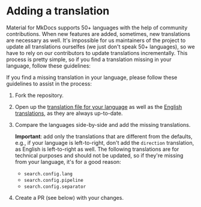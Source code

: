 # Adding a translation

Material for MkDocs supports 50+ languages with the help of community
contributions. When new features are added, sometimes, new translations are
necessary as well. It's impossible for us maintainers of the project to update
all translations ourselfes (we just don't speak 50+ languages), so we have to 
rely on our contributors to update translations incrementally. This process is 
pretty simple, so if you find a translation missing in your language, follow 
these guidelines:

If you find a missing translation in your language, please follow these guidelines to assist in the process:

1.  Fork the repository.

2.  Open up the [translation file for your language] as well as the
    [English translations], as they are always up-to-date.
    
3.  Compare the languages side-by-side and add the missing translations.

    __Important__: add only the translations that are different from the 
    defaults, e.g., if your language is left-to-right, don't add the `direction` 
    translation, as English is left-to-right as well.
    The following translations are for technical purposes and should not be 
    updated, so if they're missing from your language, it's for a good reason:

    - `search.config.lang`
    - `search.config.pipeline`
    - `search.config.separator`

3.  Create a PR (see below) with your changes.

  [translation file for your language]: https://github.com/squidfunk/mkdocs-material/tree/master/src/partials/languages
  [English translations]: https://github.com/squidfunk/mkdocs-material/tree/master/src/partials/languages/en.html






